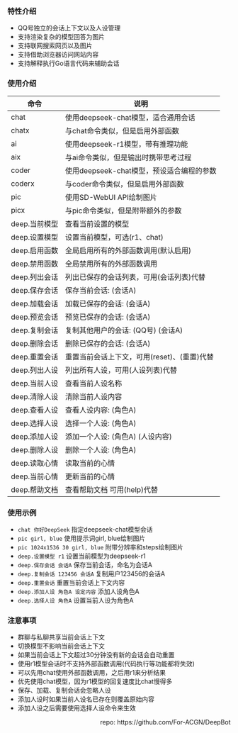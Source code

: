 ### 特性介绍
  * QQ号独立的会话上下文以及人设管理
  * 支持渲染复杂的模型回答为图片
  * 支持联网搜索网页以及图片
  * 支持借助浏览器访问网站内容
  * 支持解释执行Go语言代码来辅助会话

### 使用介绍
| 命令        | 说明                          |
|-----------|-----------------------------|
| chat      | 使用deepseek-chat模型，适合通用会话    |
| chatx     | 与chat命令类似，但是启用外部函数          |
| ai        | 使用deepseek-r1模型，带有推理功能      |
| aix       | 与ai命令类似，但是输出时携带思考过程         |
| coder     | 使用deepseek-chat模型，预设适合编程的参数 |
| coderx    | 与coder命令类似，但是启用外部函数         |
| pic       | 使用SD-WebUI API绘制图片          |
| picx      | 与pic命令类似，但是附带额外的参数          |
| deep.当前模型 | 查看当前设置的模型                   |
| deep.设置模型 | 设置当前模型，可选(r1、chat)          |
| deep.启用函数 | 全局启用所有的外部函数调用(默认启用)         |
| deep.禁用函数 | 全局禁用所有的外部函数调用               |
| deep.列出会话 | 列出已保存的会话列表，可用(会话列表)代替       |
| deep.保存会话 | 保存当前会话: (会话A)               |
| deep.加载会话 | 加载已保存的会话: (会话A)             |
| deep.预览会话 | 预览已保存的会话: (会话A)             |
| deep.复制会话 | 复制其他用户的会话: (QQ号) (会话A)      |
| deep.删除会话 | 删除已保存的会话: (会话A)             |
| deep.重置会话 | 重置当前会话上下文，可用(reset)、(重置)代替  |
| deep.列出人设 | 列出所有人设，可用(人设列表)代替           |
| deep.当前人设 | 查看当前人设名称                    |
| deep.清除人设 | 清除当前人设内容                    |
| deep.查看人设 | 查看人设内容: (角色A)               |
| deep.选择人设 | 选择一个人设: (角色A)               |
| deep.添加人设 | 添加一个人设: (角色A) (人设内容)        |
| deep.删除人设 | 删除一个人设: (角色A)               |
| deep.读取心情 | 读取当前的心情                     |
| deep.当前心情 | 更新当前的心情                     |
| deep.帮助文档 | 查看帮助文档 可用(help)代替           |

### 使用示例
  * ```chat 你好DeepSeek``` 指定deepseek-chat模型会话
  * ```pic girl, blue``` 使用提示词girl, blue绘制图片
  * ```pic 1024x1536 30 girl, blue``` 附带分辨率和steps绘制图片
  * ```deep.设置模型 r1``` 设置当前模型为deepseek-r1
  * ```deep.保存会话 会话A``` 保存当前会话，命名为会话A
  * ```deep.复制会话 123456 会话A``` 复制用户123456的会话A
  * ```deep.重置会话``` 重置当前会话上下文内容
  * ```deep.添加人设 角色A 设定内容``` 添加人设角色A
  * ```deep.选择人设 角色A``` 设置当前人设为角色A

### 注意事项
  * 群聊与私聊共享当前会话上下文
  * 切换模型不影响当前会话上下文
  * 如果当前会话上下文超过30分钟没有新的会话会自动重置
  * 使用r1模型会话时不支持外部函数调用(代码执行等功能都将失效)
  * 可以先用chat使用外部函数调用，之后用r1来分析结果
  * 优先使用chat模型，因为r1模型的回复速度比chat慢得多
  * 保存、加载、复制会话会忽略人设
  * 添加人设时如果当前人设名已存在则覆盖原始内容
  * 添加人设之后需要使用选择人设命令来生效

<div style="text-align: right;">
repo: https://github.com/For-ACGN/DeepBot
</div>
